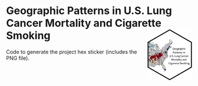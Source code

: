 Geographic Patterns in U.S. Lung Cancer Mortality and Cigarette Smoking <img src="../hex/hex.png" width="120" align="right" />
===================================================

Code to generate the project hex sticker (includes the PNG file).
